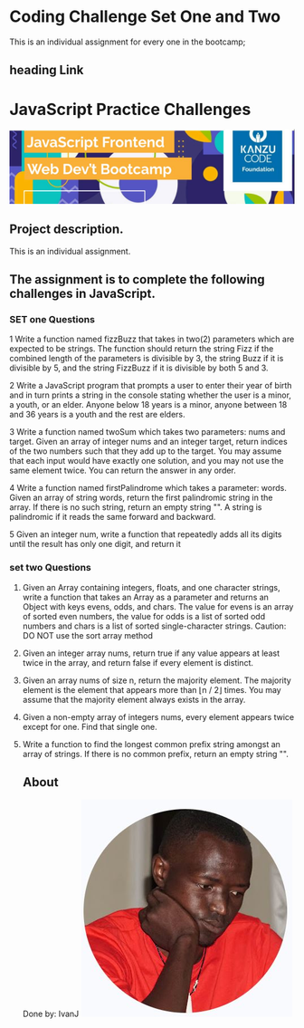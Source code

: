 # Coding Challenge Set One and Two
  This is an individual assignment for every one in the bootcamp;
  ## heading Link
  
  # JavaScript Practice Challenges 
  ![Frontend-Challenge set one and Two ](./img/logo.JPG)

  

## Project description.
 This is an individual assignment.
 ## The assignment is to complete the following challenges in JavaScript.

 ### SET one Questions

1 Write a function named fizzBuzz that takes in two(2) parameters which are expected to be strings. The function should return the string Fizz if the combined length of the parameters is divisible by 3, the string Buzz if it is divisible by 5, and the string FizzBuzz if it is divisible by both 5 and 3.

2 Write a JavaScript program that prompts a user to enter their year of birth and in turn prints a string in the console stating whether the user is a minor, a youth, or an elder.  Anyone below 18 years is a minor, anyone between 18 and 36 years is a youth and the rest are elders.

3 Write a function named twoSum which takes two parameters: nums and target. Given an array of integer nums and an integer target, return indices of the two numbers such that they add up to the target. You may assume that each input would have exactly one solution, and you may not use the same element twice.
You can return the answer in any order.

4 Write a function named firstPalindrome which takes a parameter: words. Given an array of string words, return the first palindromic string in the array. If there is no such string, return an empty string "".
A string is palindromic if it reads the same forward and backward.

5 Given an integer num, write a function that repeatedly adds all its digits until the result has only one digit, and return it
 


 ### set two Questions
1. Given an Array containing integers, floats, and one character strings, write a function that takes an Array as a parameter and returns an Object with keys evens, odds, and chars. The value for evens is an array of sorted even numbers, the value for odds is a list of sorted odd numbers and chars is a list of sorted single-character strings.
Caution: DO NOT use the sort array method

1. Given an integer array nums, return true if any value appears at least twice in the array, and return false if every element is distinct.
   
2. Given an array nums of size n, return the majority element. The majority element is the element that appears more than ⌊n / 2⌋ times. You may assume that the majority element always exists in the array.

3. Given a non-empty array of integers nums, every element appears twice except for one. Find that single one.

4. Write a function to find the longest common prefix string amongst an array of strings. If there is no common prefix, return an empty string "".
   ## About
   Done by: IvanJ
   ![Mugisha Ivan J](./img/ivanj.JPG)






